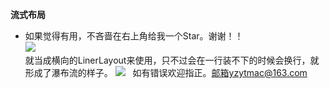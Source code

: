 **流式布局**  
- 如果觉得有用，不吝啬在右上角给我一个Star。谢谢！！  
![](https://raw.githubusercontent.com/yzytmac/yzytmac.github.io/master/images/star.png)  
就当成横向的LinerLayout来使用，只不过会在一行装不下的时候会换行，就形成了瀑布流的样子。
![](https://raw.githubusercontent.com/yzytmac/FlowLayout/master/device-2017-05-17-111154.png)  
如有错误欢迎指正。邮箱yzytmac@163.com
